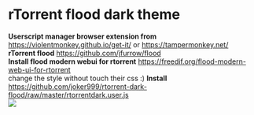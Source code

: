 # rTorrent flood dark theme
**Userscript manager browser extension from** https://violentmonkey.github.io/get-it/  or https://tampermonkey.net/ <br>
**rTorrent flood** https://github.com/jfurrow/flood <br>
**Install flood modern webui for rtorrent** https://freedif.org/flood-modern-web-ui-for-rtorrent <br>
change the style without touch their css :)
**Install** https://github.com/joker999/rtorrent-dark-flood/raw/master/rtorrentdark.user.js <br>
![](https://i.imgur.com/B9tGE6U.jpg)
